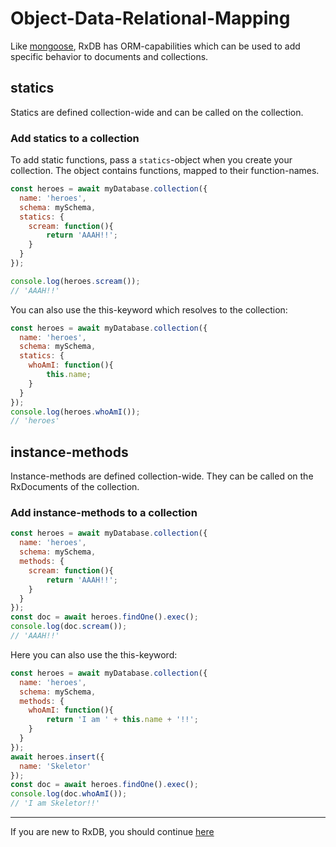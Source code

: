 # Object-Data-Relational-Mapping

Like [mongoose](http://mongoosejs.com/docs/guide.html#methods), RxDB has ORM-capabilities which can be used to add specific behavior to documents and collections.

## statics

Statics are defined collection-wide and can be called on the collection.

### Add statics to a collection

To add static functions, pass a `statics`-object when you create your collection. The object contains functions, mapped to their function-names.

```javascript
const heroes = await myDatabase.collection({
  name: 'heroes',
  schema: mySchema,
  statics: {
    scream: function(){
        return 'AAAH!!';
    }
  }
});

console.log(heroes.scream());
// 'AAAH!!'
```

You can also use the this-keyword which resolves to the collection:

```javascript
const heroes = await myDatabase.collection({
  name: 'heroes',
  schema: mySchema,
  statics: {
    whoAmI: function(){
        this.name;
    }
  }
});
console.log(heroes.whoAmI());
// 'heroes'
```

## instance-methods

Instance-methods are defined collection-wide. They can be called on the RxDocuments of the collection.

### Add instance-methods to a collection

```javascript
const heroes = await myDatabase.collection({
  name: 'heroes',
  schema: mySchema,
  methods: {
    scream: function(){
        return 'AAAH!!';
    }
  }
});
const doc = await heroes.findOne().exec();
console.log(doc.scream());
// 'AAAH!!'
```

Here you can also use the this-keyword:

```javascript
const heroes = await myDatabase.collection({
  name: 'heroes',
  schema: mySchema,
  methods: {
    whoAmI: function(){
        return 'I am ' + this.name + '!!';
    }
  }
});
await heroes.insert({
  name: 'Skeletor'
});
const doc = await heroes.findOne().exec();
console.log(doc.whoAmI());
// 'I am Skeletor!!'
```


---------
If you are new to RxDB, you should continue [here](./Population.md)

